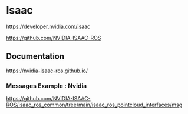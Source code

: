 # Isaac
https://developer.nvidia.com/isaac

https://github.com/NVIDIA-ISAAC-ROS

## Documentation
https://nvidia-isaac-ros.github.io/

### Messages Example : Nvidia

https://github.com/NVIDIA-ISAAC-ROS/isaac_ros_common/tree/main/isaac_ros_pointcloud_interfaces/msg

###
